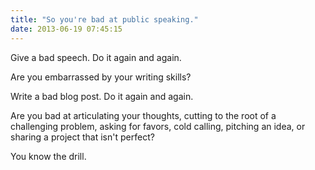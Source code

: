 ```yaml
---
title: "So you're bad at public speaking."
date: 2013-06-19 07:45:15
---
```


Give a bad speech. Do it again and again.

Are you embarrassed by your writing skills?

Write a bad blog post. Do it again and again.

Are you bad at articulating your thoughts, cutting to the root of a challenging problem, asking for favors, cold calling, pitching an idea, or sharing a project that isn't perfect?

You know the drill.
